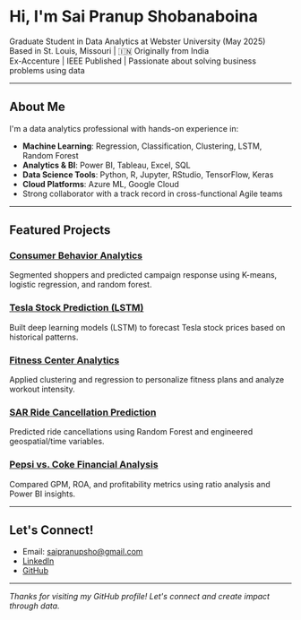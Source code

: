 # Hi, I'm Sai Pranup Shobanaboina

Graduate Student in Data Analytics at Webster University (May 2025)  
Based in St. Louis, Missouri | 🇮🇳 Originally from India  
Ex-Accenture | IEEE Published | Passionate about solving business problems using data

---

## About Me

I'm a data analytics professional with hands-on experience in:

- **Machine Learning**: Regression, Classification, Clustering, LSTM, Random Forest
- **Analytics & BI**: Power BI, Tableau, Excel, SQL
- **Data Science Tools**: Python, R, Jupyter, RStudio, TensorFlow, Keras
- **Cloud Platforms**: Azure ML, Google Cloud
- Strong collaborator with a track record in cross-functional Agile teams

---

## Featured Projects

### [Consumer Behavior Analytics](https://github.com/saipranup/consumer-behavior-analytics)
Segmented shoppers and predicted campaign response using K-means, logistic regression, and random forest.

### [Tesla Stock Prediction (LSTM)](https://github.com/saipranup/tesla-stock-prediction-lstm)
Built deep learning models (LSTM) to forecast Tesla stock prices based on historical patterns.

### [Fitness Center Analytics](https://github.com/saipranup/fitness-center-analytics)
Applied clustering and regression to personalize fitness plans and analyze workout intensity.

### [SAR Ride Cancellation Prediction](https://github.com/saipranup/sar-ride-cancellation-prediction)
Predicted ride cancellations using Random Forest and engineered geospatial/time variables.

### [Pepsi vs. Coke Financial Analysis](https://github.com/saipranup/pepsi-vs-coke-financial-analysis)
Compared GPM, ROA, and profitability metrics using ratio analysis and Power BI insights.

---

## Let's Connect!

- Email: saipranupsho@gmail.com  
- [LinkedIn](https://www.linkedin.com/in/pranup009)  
- [GitHub](https://github.com/saipranup)

---

_Thanks for visiting my GitHub profile! Let's connect and create impact through data._
